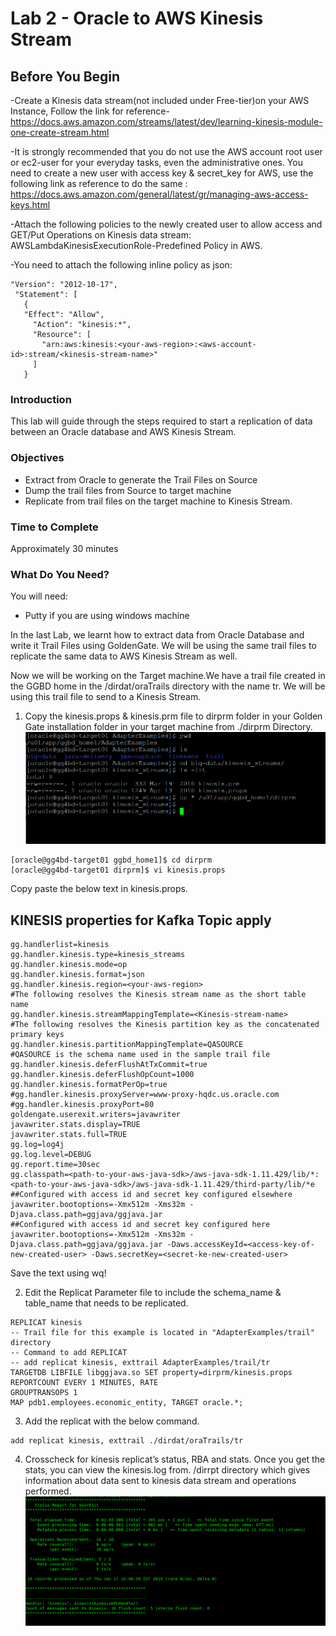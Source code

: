# Lab 2 -  Oracle to AWS Kinesis Stream

## Before You Begin
-Create a Kinesis data stream(not included under Free-tier)on your AWS Instance, Follow the link for reference-
https://docs.aws.amazon.com/streams/latest/dev/learning-kinesis-module-one-create-stream.html

-It is strongly recommended that you do not use the AWS account root user or ec2-user for your everyday tasks, even the administrative ones. You need to create a new user with access key & secret_key for AWS, use the following link as reference to do the same :
           https://docs.aws.amazon.com/general/latest/gr/managing-aws-access-keys.html

-Attach the following policies to the newly created user to allow access and GET/Put Operations on Kinesis data stream:
AWSLambdaKinesisExecutionRole-Predefined Policy in AWS.

-You need to attach the following inline policy as json:
```
"Version": "2012-10-17",
 "Statement": [
   {
   "Effect": "Allow",
     "Action": "kinesis:*",
     "Resource": [
       "arn:aws:kinesis:<your-aws-region>:<aws-account-id>:stream/<kinesis-stream-name>"
     ]
   }
```


### Introduction
 This lab will guide through the steps required to start a replication of data between an Oracle database and AWS Kinesis Stream.

### Objectives
- Extract from Oracle to generate the Trail Files on Source
- Dump the trail files from Source to target machine
- Replicate from trail files on the target machine to Kinesis Stream.

### Time to Complete
Approximately 30 minutes


### What Do You Need?
You will need:
- Putty if you are using windows machine

In the last Lab, we learnt how to extract data from Oracle Database and write it Trail Files using GoldenGate. We will be using the same trail files to replicate the same data to AWS Kinesis Stream as well.

Now we will be working on the Target machine.We have a trail file created in the GGBD home in the /dirdat/oraTrails directory with the name tr. We will be using this trail file to send to a Kinesis Stream.

1. Copy the kinesis.props & kinesis.prm file to dirprm folder in your Golden Gate installation folder in your target machine from ./dirprm Directory.
![](/images/kineisis_1.PNG)
```
[oracle@gg4bd-target01 ggbd_home1]$ cd dirprm
[oracle@gg4bd-target01 dirprm]$ vi kinesis.props
```
Copy paste the below text in kinesis.props.


## KINESIS properties for Kafka Topic apply

```
gg.handlerlist=kinesis
gg.handler.kinesis.type=kinesis_streams
gg.handler.kinesis.mode=op
gg.handler.kinesis.format=json
gg.handler.kinesis.region=<your-aws-region>
#The following resolves the Kinesis stream name as the short table name
gg.handler.kinesis.streamMappingTemplate=<Kinesis-stream-name>
#The following resolves the Kinesis partition key as the concatenated primary keys
gg.handler.kinesis.partitionMappingTemplate=QASOURCE
#QASOURCE is the schema name used in the sample trail file
gg.handler.kinesis.deferFlushAtTxCommit=true
gg.handler.kinesis.deferFlushOpCount=1000
gg.handler.kinesis.formatPerOp=true
#gg.handler.kinesis.proxyServer=www-proxy-hqdc.us.oracle.com
#gg.handler.kinesis.proxyPort=80
goldengate.userexit.writers=javawriter
javawriter.stats.display=TRUE
javawriter.stats.full=TRUE
gg.log=log4j
gg.log.level=DEBUG
gg.report.time=30sec
gg.classpath=<path-to-your-aws-java-sdk>/aws-java-sdk-1.11.429/lib/*:<path-to-your-aws-java-sdk>/aws-java-sdk-1.11.429/third-party/lib/*e
##Configured with access id and secret key configured elsewhere
javawriter.bootoptions=-Xmx512m -Xms32m -Djava.class.path=ggjava/ggjava.jar
##Configured with access id and secret key configured here
javawriter.bootoptions=-Xmx512m -Xms32m -Djava.class.path=ggjava/ggjava.jar -Daws.accessKeyId=<access-key-of-new-created-user> -Daws.secretKey=<secret-ke-new-created-user>

```
Save the text using wq!

2. Edit the Replicat Parameter file to include the schema_name & table_name that needs to be replicated.
```
REPLICAT kinesis
-- Trail file for this example is located in "AdapterExamples/trail" directory
-- Command to add REPLICAT
-- add replicat kinesis, exttrail AdapterExamples/trail/tr
TARGETDB LIBFILE libggjava.so SET property=dirprm/kinesis.props
REPORTCOUNT EVERY 1 MINUTES, RATE
GROUPTRANSOPS 1
MAP pdb1.employees.economic_entity, TARGET oracle.*;
```
3. Add the replicat with the below command.
```
add replicat kinesis, exttrail ./dirdat/oraTrails/tr
```
4. Crosscheck for kinesis replicat’s status, RBA and stats.
Once you get the stats, you can view the kinesis.log from. /dirrpt directory which gives information about data sent to kinesis data stream and operations performed.
![](/images/kinesis_log[1].png)

